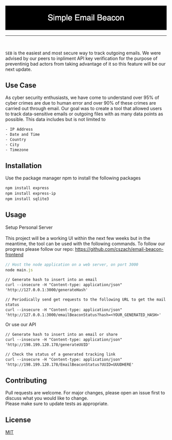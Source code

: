 
<p align="center"> <img src="Project Elements/Simple_Email_Beacon.png"/> </p>

<hr>
<br/>

```SEB``` is the easiest and most secure way to track outgoing emails. We were advised by our peers to inpliment API key verification for the purpose of preventinig bad actors from taking advantage of it so this feature will be our next update.
<br/>

## Use Case
As cyber security enthusiasts, we have come to understand over 95% of cyber crimes are due to human error and over 90% of these crimes are carried out through email. Our goal was to create a tool that allowed users to track data-sensitive emails or outgoing files with as many data points as possible. This data includes but is not limited to

```
- IP Address
- Date and Time
- Country
- City
- Timezone
```


## Installation

Use the package manager npm to install the following packages

```bash
npm install express
npm install express-ip
npm install sqlite3
```

## Usage
Setup Personal Server <br/> <br/>
This project will be a working UI within the next few weeks but in the meantime, the tool can be used with the following commands. To follow our progress please follow our repo: https://github.com/cszach/email-beacon-frontend
```JavaScript
// Host the node application on a web server, on port 3000
node main.js
```

```curl
// Generate hash to insert into an email
curl --insecure -H "Content-type: application/json" 'http://127.0.0.1:3000/generateHash'
```

```
// Periodically send get requests to the following URL to get the mail status
curl --insecure -H "Content-type: application/json" 'http://127.0.0.1:3000/emailBeaconStatus?hash=<YOUR_GENERATED_HASH>'
```

Or use our API <br/> 

```curl
// Generate hash to insert into an email or share
curl --insecure -H "Content-type: application/json" 'http://198.199.120.178/generateUUID'
```

```curl
// Check the status of a generated tracking link
curl --insecure -H "Content-type: application/json" 'http://198.199.120.178/EmailBeaconStatus?UUID=UUUDHERE'
```


## Contributing
Pull requests are welcome. For major changes, please open an issue first to discuss what you would like to change.
<br/>
Please make sure to update tests as appropriate.

## License
[MIT](https://choosealicense.com/licenses/mit/)
